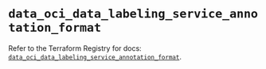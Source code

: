 # `data_oci_data_labeling_service_annotation_format`

Refer to the Terraform Registry for docs: [`data_oci_data_labeling_service_annotation_format`](https://registry.terraform.io/providers/hashicorp/oci/7.19.0/docs/data-sources/data_labeling_service_annotation_format).
